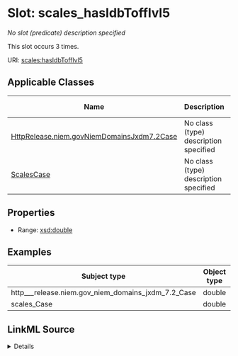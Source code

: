 

# Slot: scales_hasIdbTofflvl5


_No slot (predicate) description specified_






This slot occurs 3 times.


URI: [scales:hasIdbTofflvl5](http://schemas.scales-okn.org/rdf/scales#hasIdbTofflvl5)



<!-- no inheritance hierarchy -->





## Applicable Classes

| Name | Description | Modifies Slot |
| --- | --- | --- |
| [HttpRelease.niem.govNiemDomainsJxdm7.2Case](../classes/HttpRelease.niem.govNiemDomainsJxdm7.2Case.md) | No class (type) description specified |  yes  |
| [ScalesCase](../classes/ScalesCase.md) | No class (type) description specified |  yes  |







## Properties

* Range: [xsd:double](http://www.w3.org/2001/XMLSchema#double)






## Examples

| Subject type | Object type | Example subject | Example object | Occurrences |
| --- | --- | --- | --- | --- |
| http___release.niem.gov_niem_domains_jxdm_7.2_Case | double | scales:/CaseCriminal | -8.0 | 3 |
| scales_Case | double | scales:/CaseCriminal | -8.0 | 3 |




## LinkML Source

<details>

```yaml
name: scales_hasIdbTofflvl5
annotations:
  count:
    tag: count
    value: 3
description: No slot (predicate) description specified
examples:
- object:
    example_object: '-8.0'
    example_object_type: double
    example_predicate: scales:hasIdbTofflvl5
    example_subject: scales:/CaseCriminal
    example_subject_type: http___release.niem.gov_niem_domains_jxdm_7.2_Case
- object:
    example_object: '-8.0'
    example_object_type: double
    example_predicate: scales:hasIdbTofflvl5
    example_subject: scales:/CaseCriminal
    example_subject_type: scales_Case
from_schema: scales-kg
rank: 1000
slot_uri: scales:hasIdbTofflvl5
alias: scales_hasIdbTofflvl5
domain_of:
- http___release.niem.gov_niem_domains_jxdm_7.2_Case
- scales_Case
range: double

```
</details>